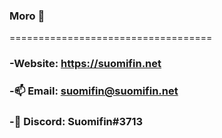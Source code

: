 ### Moro 👋

===================================

### -Website: https://suomifin.net
### -📫 Email: suomifin@suomifin.net
### -💬 Discord: Suomifin#3713

<!--
**Suomifin/Suomifin** is a ✨ _special_ ✨ repository because its `README.md` (this file) appears on your GitHub profile.

Here are some ideas to get you started:

- 🔭 I’m currently working on ...
- 🌱 I’m currently learning ...
- 👯 I’m looking to collaborate on ...
- 🤔 I’m looking for help with ...
- 💬 Ask me about ...
- 📫 How to reach me: ...
- 😄 Pronouns: ...
- ⚡ Fun fact: ...
-->
